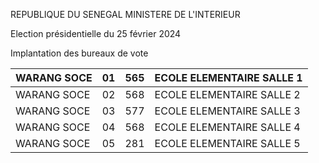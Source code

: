 REPUBLIQUE DU SENEGAL MINISTERE DE L'INTERIEUR

Election présidentielle du 25 février 2024

Implantation des bureaux de vote

| WARANG SOCE | 01 | 565 | ECOLE ELEMENTAIRE SALLE 1 |
| - | - | - | - |
| WARANG SOCE | 02 | 568 | ECOLE ELEMENTAIRE SALLE 2 |
| WARANG SOCE | 03 | 577 | ECOLE ELEMENTAIRE SALLE 3 |
| WARANG SOCE | 04 | 568 | ECOLE ELEMENTAIRE SALLE 4 |
| WARANG SOCE | 05 | 281 | ECOLE ELEMENTAIRE SALLE 5 |

<!-- PageNumber="9/30" -->
